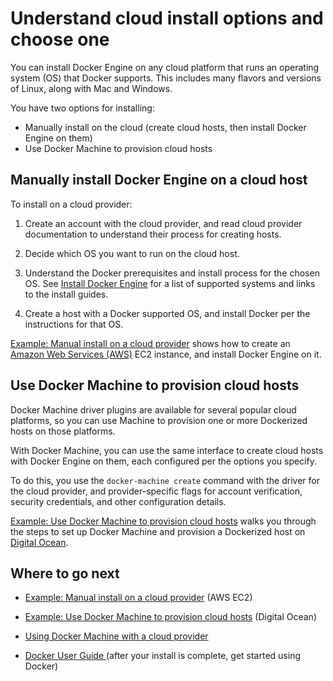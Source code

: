 <!--[metadata]>
+++
title = "Choose how to install"
description = "Installation instructions for Docker on cloud."
keywords = ["cloud, docker, machine, documentation,  installation"]
[menu.main]
parent = "install_cloud"
weight=-3
+++
<![end-metadata]-->

# Understand cloud install options and choose one

You can install Docker Engine on any cloud platform that runs an operating system (OS) that Docker supports. This includes many flavors and versions of Linux, along with Mac and Windows.

You have two options for installing:

* Manually install on the cloud (create cloud hosts, then install Docker Engine on them)
* Use Docker Machine to provision cloud hosts

## Manually install Docker Engine on a cloud host

To install on a cloud provider:

1. Create an account with the cloud provider, and read cloud provider documentation to understand their process for creating hosts.

2. Decide which OS you want to run on the cloud host.

3. Understand the Docker prerequisites and install process for the chosen OS. See [Install Docker Engine](index.md) for a list of supported systems and links to the install guides.

4. Create a host with a Docker supported OS, and install Docker per the instructions for that OS.

[Example: Manual install on a cloud provider](cloud-ex-aws.md) shows how to create an <a href="https://aws.amazon.com/" target="_blank"> Amazon Web Services (AWS)</a> EC2 instance, and install Docker Engine on it.


## Use Docker Machine to provision cloud hosts

Docker Machine driver plugins are available for several popular cloud platforms, so you can use Machine to provision one or more Dockerized hosts on those platforms.

With Docker Machine, you can use the same interface to create cloud hosts with Docker Engine on them, each configured per the options you specify.

To do this, you use the `docker-machine create` command with the driver for the cloud provider, and provider-specific flags for account verification, security credentials, and other configuration details.

[Example: Use Docker Machine to provision cloud hosts](cloud-ex-machine-ocean.md) walks you through the steps to set up Docker Machine and provision a Dockerized host on [Digital Ocean](https://www.digitalocean.com/).

## Where to go next
* [Example: Manual install on a cloud provider](cloud-ex-aws.md) (AWS EC2)

* [Example: Use Docker Machine to provision cloud hosts](cloud-ex-machine-ocean.md) (Digital Ocean)

* [Using Docker Machine with a cloud provider](https://docs.docker.com/machine/get-started-cloud/)

* <a href="https://docs.docker.com/engine/userguide/" target="_blank"> Docker User Guide </a> (after your install is complete, get started using Docker)
